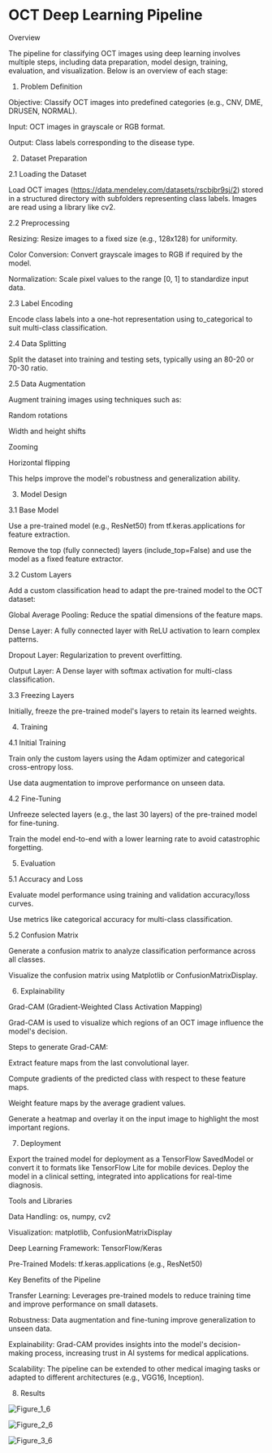 # OCT Deep Learning Pipeline
Overview

The pipeline for classifying OCT images using deep learning involves multiple steps, including data preparation, model design, training, evaluation, and visualization. Below is an overview of each stage:

1. Problem Definition

Objective: Classify OCT images into predefined categories (e.g., CNV, DME, DRUSEN, NORMAL).

Input: OCT images in grayscale or RGB format.

Output: Class labels corresponding to the disease type.

2. Dataset Preparation

2.1 Loading the Dataset

Load OCT images (https://data.mendeley.com/datasets/rscbjbr9sj/2) stored in a structured directory with subfolders representing class labels.
Images are read using a library like cv2.

2.2 Preprocessing

Resizing: Resize images to a fixed size (e.g., 128x128) for uniformity.

Color Conversion: Convert grayscale images to RGB if required by the model.

Normalization: Scale pixel values to the range [0, 1] to standardize input data.

2.3 Label Encoding

Encode class labels into a one-hot representation using to_categorical to suit multi-class classification.

2.4 Data Splitting

Split the dataset into training and testing sets, typically using an 80-20 or 70-30 ratio.

2.5 Data Augmentation

Augment training images using techniques such as:

Random rotations

Width and height shifts

Zooming

Horizontal flipping

This helps improve the model's robustness and generalization ability.

3. Model Design

3.1 Base Model

Use a pre-trained model (e.g., ResNet50) from tf.keras.applications for feature extraction.

Remove the top (fully connected) layers (include_top=False) and use the model as a fixed feature extractor.

3.2 Custom Layers

Add a custom classification head to adapt the pre-trained model to the OCT dataset:

Global Average Pooling: Reduce the spatial dimensions of the feature maps.

Dense Layer: A fully connected layer with ReLU activation to learn complex patterns.

Dropout Layer: Regularization to prevent overfitting.

Output Layer: A Dense layer with softmax activation for multi-class classification.

3.3 Freezing Layers

Initially, freeze the pre-trained model's layers to retain its learned weights.

4. Training

4.1 Initial Training

Train only the custom layers using the Adam optimizer and categorical cross-entropy loss.

Use data augmentation to improve performance on unseen data.

4.2 Fine-Tuning

Unfreeze selected layers (e.g., the last 30 layers) of the pre-trained model for fine-tuning.

Train the model end-to-end with a lower learning rate to avoid catastrophic forgetting.

5. Evaluation

5.1 Accuracy and Loss

Evaluate model performance using training and validation accuracy/loss curves.

Use metrics like categorical accuracy for multi-class classification.

5.2 Confusion Matrix

Generate a confusion matrix to analyze classification performance across all classes.

Visualize the confusion matrix using Matplotlib or ConfusionMatrixDisplay.

6. Explainability

Grad-CAM (Gradient-Weighted Class Activation Mapping)

Grad-CAM is used to visualize which regions of an OCT image influence the model's decision.

Steps to generate Grad-CAM:

Extract feature maps from the last convolutional layer.

Compute gradients of the predicted class with respect to these feature maps.

Weight feature maps by the average gradient values.

Generate a heatmap and overlay it on the input image to highlight the most important regions.

7. Deployment

Export the trained model for deployment as a TensorFlow SavedModel or convert it to formats like TensorFlow Lite for mobile devices.
Deploy the model in a clinical setting, integrated into applications for real-time diagnosis.

Tools and Libraries

Data Handling: os, numpy, cv2

Visualization: matplotlib, ConfusionMatrixDisplay

Deep Learning Framework: TensorFlow/Keras

Pre-Trained Models: tf.keras.applications (e.g., ResNet50)

Key Benefits of the Pipeline

Transfer Learning: Leverages pre-trained models to reduce training time and improve performance on small datasets.

Robustness: Data augmentation and fine-tuning improve generalization to unseen data.

Explainability: Grad-CAM provides insights into the model's decision-making process, increasing trust in AI systems for medical applications.

Scalability: The pipeline can be extended to other medical imaging tasks or adapted to different architectures (e.g., VGG16, Inception).

8. Results
   
![Figure_1_6](https://github.com/user-attachments/assets/f4eb41b8-d271-4191-983f-4a12b92c36c8)

![Figure_2_6](https://github.com/user-attachments/assets/a0e05dae-9978-4214-a3fb-15b7edc13423)

![Figure_3_6](https://github.com/user-attachments/assets/0d0ccfc7-e176-465f-a4b1-ded104393030)




